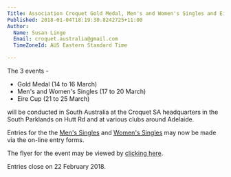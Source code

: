 ```yaml
---
Title: Association Croquet Gold Medal, Men's and Women's Singles and Eire Cup.
Published: 2018-01-04T18:19:30.8242725+11:00
Author:
  Name: Susan Linge
  Email: croquet.australia@gmail.com
  TimeZoneId: AUS Eastern Standard Time

---
```

The 3 events -

- Gold Medal (14 to 16 March)
- Men's and Women's Singles (17 to 20 March)
- Eire Cup (21 to 25 March)


will be conducted in South Australia at the Croquet SA headquarters in the South Parklands on Hutt Rd and at various clubs around Adelaide.


Entries for the the [Men's Singles](/tournaments/2018/ac/mens-open) and [Women's Singles](/tournaments/2018/ac/womens-open) may now be made via the on-line entry forms.


The flyer for the event may be viewed by [clicking here](/ac-m-and-w-singles-2018.pdf).

Entries close on 22 February 2018.
